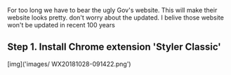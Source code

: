 For too long we have to bear the ugly Gov's website.
This will make their website looks pretty. don't worry about the updated. I belive those website won't be updated in recent 100 years

## Step 1. Install Chrome extension 'Styler Classic'
[img]('images/ WX20181028-091422.png')